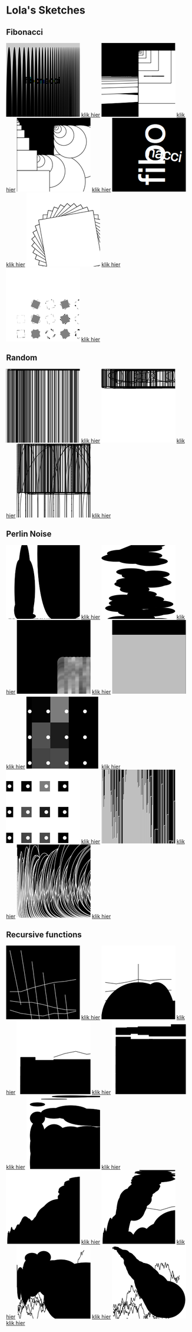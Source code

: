 # Lola's Sketches

## Fibonacci

![](Lola/fibonachi/1.png)
[klik hier](Lola/fibonachi/1.pv)
![](Lola/fibonachi/2.png)
[klik hier](Lola/fibonachi/2.pv)
![](Lola/fibonachi/3.png)
[klik hier](Lola/fibonachi/3.pv)
![](Lola/fibonachi/4.png)
[klik hier](Lola/fibonachi/4.pv)
![](Lola/fibonachi/5.png)
[klik hier](Lola/fibonachi/5.pv)
![](Lola/fibonachi/6.png)
[klik hier](Lola/fibonachi/6.pv)


## Random


![](Lola/random/1.png)
[klik hier](Lola/random/1.pv)
![](Lola/random/2.png)
[klik hier](Lola/random/2.pv)
![](Lola/random/3.png)
[klik hier](Lola/random/3.pv)



## Perlin Noise

![](Lola/perlin_noise/1.png)
[klik hier](Lola/perlin_noise/1.pv)
![](Lola/perlin_noise/2.png)
[klik hier](Lola/perlin_noise/2.pv)
![](Lola/perlin_noise/3.png)
[klik hier](Lola/perlin_noise/3.pv)
![](Lola/perlin_noise/4.png)
[klik hier](Lola/perlin_noise/4.pv)
![](Lola/perlin_noise/5.png)
[klik hier](Lola/perlin_noise/5.pv)
![](Lola/perlin_noise/6.png)
[klik hier](Lola/perlin_noise/6.pv)
![](Lola/perlin_noise/7.png)
[klik hier](Lola/perlin_noise/7.pv)
![](Lola/perlin_noise/8.png)
[klik hier](Lola/perlin_noise/8.pv)


## Recursive functions

![](Lola/recursive/1.png)
[klik hier](Lola/recursive/1.pv)
![](Lola/recursive/2.png)
[klik hier](Lola/recursive/2.pv)
![](Lola/recursive/3.png)
[klik hier](Lola/recursive/3.pv)
![](Lola/recursive/4.png)
[klik hier](Lola/recursive/4.pv)
![](Lola/recursive/5.png)
[klik hier](Lola/recursive/5.pv)
![](Lola/recursive/6.png)
[klik hier](Lola/recursive/6.pv)
![](Lola/recursive/7.png)
[klik hier](Lola/recursive/7.pv)
![](Lola/recursive/8.png)
[klik hier](Lola/recursive/8.pv)
![](Lola/recursive/9.png)
[klik hier](Lola/recursive/9.pv)